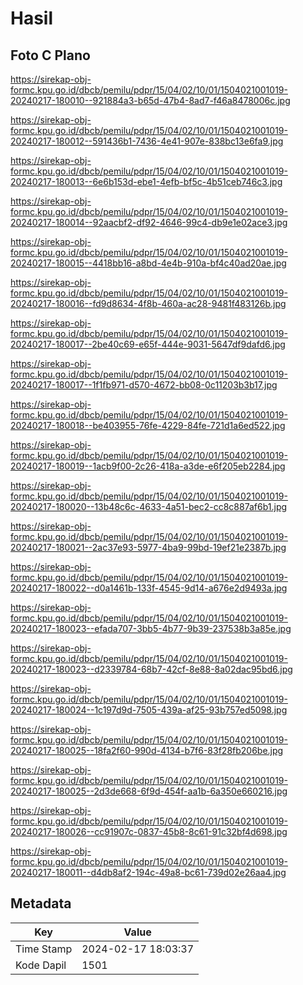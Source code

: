 # Hasil

## Foto C Plano

https://sirekap-obj-formc.kpu.go.id/dbcb/pemilu/pdpr/15/04/02/10/01/1504021001019-20240217-180010--921884a3-b65d-47b4-8ad7-f46a8478006c.jpg

https://sirekap-obj-formc.kpu.go.id/dbcb/pemilu/pdpr/15/04/02/10/01/1504021001019-20240217-180012--591436b1-7436-4e41-907e-838bc13e6fa9.jpg

https://sirekap-obj-formc.kpu.go.id/dbcb/pemilu/pdpr/15/04/02/10/01/1504021001019-20240217-180013--6e6b153d-ebe1-4efb-bf5c-4b51ceb746c3.jpg

https://sirekap-obj-formc.kpu.go.id/dbcb/pemilu/pdpr/15/04/02/10/01/1504021001019-20240217-180014--92aacbf2-df92-4646-99c4-db9e1e02ace3.jpg

https://sirekap-obj-formc.kpu.go.id/dbcb/pemilu/pdpr/15/04/02/10/01/1504021001019-20240217-180015--4418bb16-a8bd-4e4b-910a-bf4c40ad20ae.jpg

https://sirekap-obj-formc.kpu.go.id/dbcb/pemilu/pdpr/15/04/02/10/01/1504021001019-20240217-180016--fd9d8634-4f8b-460a-ac28-9481f483126b.jpg

https://sirekap-obj-formc.kpu.go.id/dbcb/pemilu/pdpr/15/04/02/10/01/1504021001019-20240217-180017--2be40c69-e65f-444e-9031-5647df9dafd6.jpg

https://sirekap-obj-formc.kpu.go.id/dbcb/pemilu/pdpr/15/04/02/10/01/1504021001019-20240217-180017--1f1fb971-d570-4672-bb08-0c11203b3b17.jpg

https://sirekap-obj-formc.kpu.go.id/dbcb/pemilu/pdpr/15/04/02/10/01/1504021001019-20240217-180018--be403955-76fe-4229-84fe-721d1a6ed522.jpg

https://sirekap-obj-formc.kpu.go.id/dbcb/pemilu/pdpr/15/04/02/10/01/1504021001019-20240217-180019--1acb9f00-2c26-418a-a3de-e6f205eb2284.jpg

https://sirekap-obj-formc.kpu.go.id/dbcb/pemilu/pdpr/15/04/02/10/01/1504021001019-20240217-180020--13b48c6c-4633-4a51-bec2-cc8c887af6b1.jpg

https://sirekap-obj-formc.kpu.go.id/dbcb/pemilu/pdpr/15/04/02/10/01/1504021001019-20240217-180021--2ac37e93-5977-4ba9-99bd-19ef21e2387b.jpg

https://sirekap-obj-formc.kpu.go.id/dbcb/pemilu/pdpr/15/04/02/10/01/1504021001019-20240217-180022--d0a1461b-133f-4545-9d14-a676e2d9493a.jpg

https://sirekap-obj-formc.kpu.go.id/dbcb/pemilu/pdpr/15/04/02/10/01/1504021001019-20240217-180023--efada707-3bb5-4b77-9b39-237538b3a85e.jpg

https://sirekap-obj-formc.kpu.go.id/dbcb/pemilu/pdpr/15/04/02/10/01/1504021001019-20240217-180023--d2339784-68b7-42cf-8e88-8a02dac95bd6.jpg

https://sirekap-obj-formc.kpu.go.id/dbcb/pemilu/pdpr/15/04/02/10/01/1504021001019-20240217-180024--1c197d9d-7505-439a-af25-93b757ed5098.jpg

https://sirekap-obj-formc.kpu.go.id/dbcb/pemilu/pdpr/15/04/02/10/01/1504021001019-20240217-180025--18fa2f60-990d-4134-b7f6-83f28fb206be.jpg

https://sirekap-obj-formc.kpu.go.id/dbcb/pemilu/pdpr/15/04/02/10/01/1504021001019-20240217-180025--2d3de668-6f9d-454f-aa1b-6a350e660216.jpg

https://sirekap-obj-formc.kpu.go.id/dbcb/pemilu/pdpr/15/04/02/10/01/1504021001019-20240217-180026--cc91907c-0837-45b8-8c61-91c32bf4d698.jpg

https://sirekap-obj-formc.kpu.go.id/dbcb/pemilu/pdpr/15/04/02/10/01/1504021001019-20240217-180011--d4db8af2-194c-49a8-bc61-739d02e26aa4.jpg


## Metadata

| Key        | Value               |
| ---------- | ------------------- |
| Time Stamp | 2024-02-17 18:03:37 |
| Kode Dapil | 1501                |



